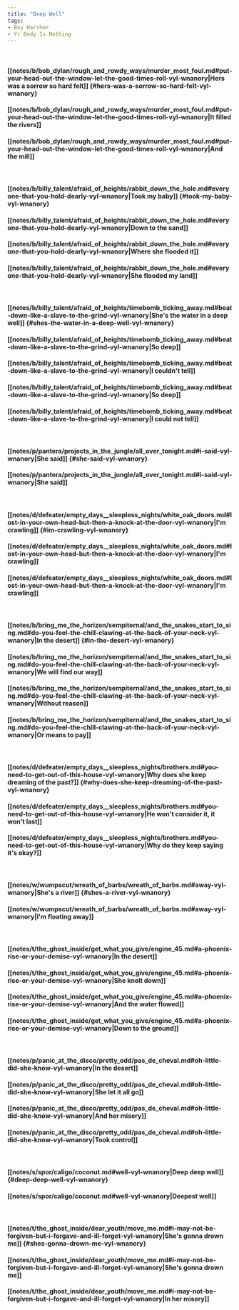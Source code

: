 ```yaml
---
title: "Deep Well"
tags:
- Boy Harsher
- Yr Body Is Nothing
---
```

&nbsp;
#### [[notes/b/bob_dylan/rough_and_rowdy_ways/murder_most_foul.md#put-your-head-out-the-window-let-the-good-times-roll-vyl-wnanory|Hers was a sorrow so hard felt]] {#hers-was-a-sorrow-so-hard-felt-vyl-wnanory}
#### [[notes/b/bob_dylan/rough_and_rowdy_ways/murder_most_foul.md#put-your-head-out-the-window-let-the-good-times-roll-vyl-wnanory|It filled the rivers]]
#### [[notes/b/bob_dylan/rough_and_rowdy_ways/murder_most_foul.md#put-your-head-out-the-window-let-the-good-times-roll-vyl-wnanory|And the mill]]
&nbsp;
#### [[notes/b/billy_talent/afraid_of_heights/rabbit_down_the_hole.md#everyone-that-you-hold-dearly-vyl-wnanory|Took my baby]] {#took-my-baby-vyl-wnanory}
#### [[notes/b/billy_talent/afraid_of_heights/rabbit_down_the_hole.md#everyone-that-you-hold-dearly-vyl-wnanory|Down to the sand]]
#### [[notes/b/billy_talent/afraid_of_heights/rabbit_down_the_hole.md#everyone-that-you-hold-dearly-vyl-wnanory|Where she flooded it]]
#### [[notes/b/billy_talent/afraid_of_heights/rabbit_down_the_hole.md#everyone-that-you-hold-dearly-vyl-wnanory|She flooded my land]]
&nbsp;
#### [[notes/b/billy_talent/afraid_of_heights/timebomb_ticking_away.md#beat-down-like-a-slave-to-the-grind-vyl-wnanory|She's the water in a deep well]] {#shes-the-water-in-a-deep-well-vyl-wnanory}
#### [[notes/b/billy_talent/afraid_of_heights/timebomb_ticking_away.md#beat-down-like-a-slave-to-the-grind-vyl-wnanory|So deep]]
#### [[notes/b/billy_talent/afraid_of_heights/timebomb_ticking_away.md#beat-down-like-a-slave-to-the-grind-vyl-wnanory|I couldn't tell]]
#### [[notes/b/billy_talent/afraid_of_heights/timebomb_ticking_away.md#beat-down-like-a-slave-to-the-grind-vyl-wnanory|So deep]]
#### [[notes/b/billy_talent/afraid_of_heights/timebomb_ticking_away.md#beat-down-like-a-slave-to-the-grind-vyl-wnanory|I could not tell]]
&nbsp;
#### [[notes/p/pantera/projects_in_the_jungle/all_over_tonight.md#i-said-vyl-wnanory|She said]] {#she-said-vyl-wnanory}
#### [[notes/p/pantera/projects_in_the_jungle/all_over_tonight.md#i-said-vyl-wnanory|She said]]
&nbsp;
#### [[notes/d/defeater/empty_days__sleepless_nights/white_oak_doors.md#lost-in-your-own-head-but-then-a-knock-at-the-door-vyl-wnanory|I'm crawling]] {#im-crawling-vyl-wnanory}
#### [[notes/d/defeater/empty_days__sleepless_nights/white_oak_doors.md#lost-in-your-own-head-but-then-a-knock-at-the-door-vyl-wnanory|I'm crawling]]
#### [[notes/d/defeater/empty_days__sleepless_nights/white_oak_doors.md#lost-in-your-own-head-but-then-a-knock-at-the-door-vyl-wnanory|I'm crawling]]
&nbsp;
#### [[notes/b/bring_me_the_horizon/sempiternal/and_the_snakes_start_to_sing.md#do-you-feel-the-chill-clawing-at-the-back-of-your-neck-vyl-wnanory|In the desert]] {#in-the-desert-vyl-wnanory}
#### [[notes/b/bring_me_the_horizon/sempiternal/and_the_snakes_start_to_sing.md#do-you-feel-the-chill-clawing-at-the-back-of-your-neck-vyl-wnanory|We will find our way]]
#### [[notes/b/bring_me_the_horizon/sempiternal/and_the_snakes_start_to_sing.md#do-you-feel-the-chill-clawing-at-the-back-of-your-neck-vyl-wnanory|Without reason]]
#### [[notes/b/bring_me_the_horizon/sempiternal/and_the_snakes_start_to_sing.md#do-you-feel-the-chill-clawing-at-the-back-of-your-neck-vyl-wnanory|Or means to pay]]
&nbsp;
#### [[notes/d/defeater/empty_days__sleepless_nights/brothers.md#you-need-to-get-out-of-this-house-vyl-wnanory|Why does she keep dreaming of the past?]] {#why-does-she-keep-dreaming-of-the-past-vyl-wnanory}
#### [[notes/d/defeater/empty_days__sleepless_nights/brothers.md#you-need-to-get-out-of-this-house-vyl-wnanory|He won't consider it, it won't last]]
#### [[notes/d/defeater/empty_days__sleepless_nights/brothers.md#you-need-to-get-out-of-this-house-vyl-wnanory|Why do they keep saying it's okay?]]
&nbsp;
#### [[notes/w/wumpscut/wreath_of_barbs/wreath_of_barbs.md#away-vyl-wnanory|She's a river]] {#shes-a-river-vyl-wnanory}
#### [[notes/w/wumpscut/wreath_of_barbs/wreath_of_barbs.md#away-vyl-wnanory|I'm floating away]]
&nbsp;
#### [[notes/t/the_ghost_inside/get_what_you_give/engine_45.md#a-phoenix-rise-or-your-demise-vyl-wnanory|In the desert]]
#### [[notes/t/the_ghost_inside/get_what_you_give/engine_45.md#a-phoenix-rise-or-your-demise-vyl-wnanory|She knelt down]]
#### [[notes/t/the_ghost_inside/get_what_you_give/engine_45.md#a-phoenix-rise-or-your-demise-vyl-wnanory|And the water flowed]]
#### [[notes/t/the_ghost_inside/get_what_you_give/engine_45.md#a-phoenix-rise-or-your-demise-vyl-wnanory|Down to the ground]]
&nbsp;
#### [[notes/p/panic_at_the_disco/pretty_odd/pas_de_cheval.md#oh-little-did-she-know-vyl-wnanory|In the desert]]
#### [[notes/p/panic_at_the_disco/pretty_odd/pas_de_cheval.md#oh-little-did-she-know-vyl-wnanory|She let it all go]]
#### [[notes/p/panic_at_the_disco/pretty_odd/pas_de_cheval.md#oh-little-did-she-know-vyl-wnanory|And her misery]]
#### [[notes/p/panic_at_the_disco/pretty_odd/pas_de_cheval.md#oh-little-did-she-know-vyl-wnanory|Took control]]
&nbsp;
#### [[notes/s/spor/caligo/coconut.md#well-vyl-wnanory|Deep deep well]] {#deep-deep-well-vyl-wnanory}
#### [[notes/s/spor/caligo/coconut.md#well-vyl-wnanory|Deepest well]]
&nbsp;
#### [[notes/t/the_ghost_inside/dear_youth/move_me.md#i-may-not-be-forgiven-but-i-forgave-and-ill-forget-vyl-wnanory|She's gonna drown me]] {#shes-gonna-drown-me-vyl-wnanory}
#### [[notes/t/the_ghost_inside/dear_youth/move_me.md#i-may-not-be-forgiven-but-i-forgave-and-ill-forget-vyl-wnanory|She's gonna drown me]]
#### [[notes/t/the_ghost_inside/dear_youth/move_me.md#i-may-not-be-forgiven-but-i-forgave-and-ill-forget-vyl-wnanory|In her misery]]
